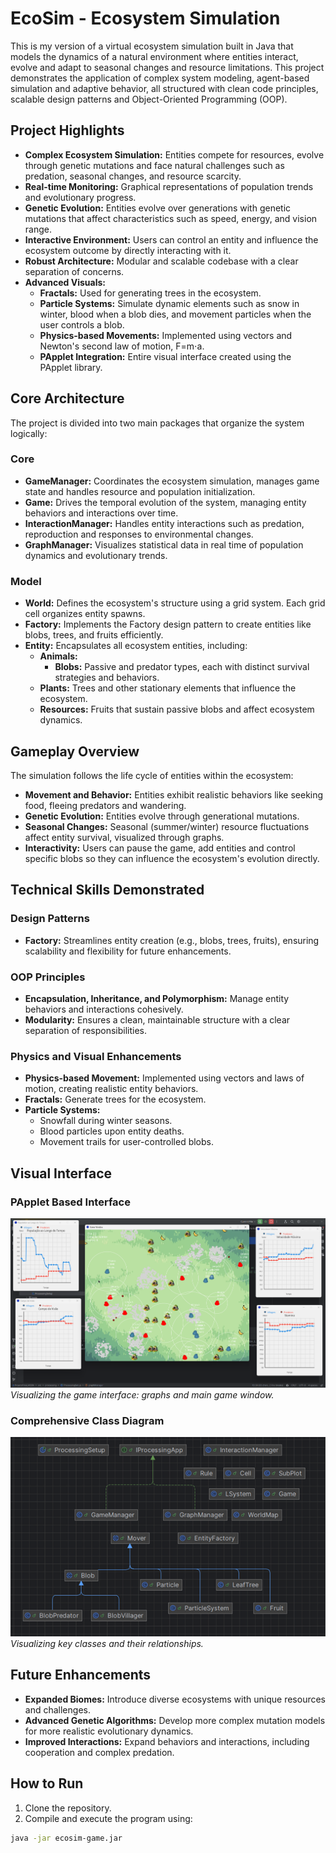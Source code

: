 # EcoSim - Ecosystem Simulation

This is my version of a virtual ecosystem simulation built in Java that models the dynamics of a natural environment where entities interact, evolve and adapt to seasonal changes and resource limitations. This project demonstrates the application of complex system modeling, agent-based simulation and adaptive behavior, all structured with clean code principles, scalable design patterns and Object-Oriented Programming (OOP).

## Project Highlights

* **Complex Ecosystem Simulation:** Entities compete for resources, evolve through genetic mutations and face natural challenges such as predation, seasonal changes, and resource scarcity.
* **Real-time Monitoring:** Graphical representations of population trends and evolutionary progress.
* **Genetic Evolution:** Entities evolve over generations with genetic mutations that affect characteristics such as speed, energy, and vision range.
* **Interactive Environment:** Users can control an entity and influence the ecosystem outcome by directly interacting with it.
* **Robust Architecture:** Modular and scalable codebase with a clear separation of concerns.
* **Advanced Visuals:**
  * **Fractals:** Used for generating trees in the ecosystem.
  * **Particle Systems:** Simulate dynamic elements such as snow in winter, blood when a blob dies, and movement particles when the user controls a blob.
  * **Physics-based Movements:** Implemented using vectors and Newton's second law of motion, F=m⋅a.
  * **PApplet Integration:** Entire visual interface created using the PApplet library.

## Core Architecture

The project is divided into two main packages that organize the system logically:

### Core

* **GameManager:** Coordinates the ecosystem simulation, manages game state and handles resource and population initialization.
* **Game:** Drives the temporal evolution of the system, managing entity behaviors and interactions over time.
* **InteractionManager:** Handles entity interactions such as predation, reproduction and responses to environmental changes.
* **GraphManager:** Visualizes statistical data in real time of population dynamics and evolutionary trends.

### Model

* **World:** Defines the ecosystem's structure using a grid system. Each grid cell organizes entity spawns.
* **Factory:** Implements the Factory design pattern to create entities like blobs, trees, and fruits efficiently.
* **Entity:** Encapsulates all ecosystem entities, including:
  * **Animals:**
    * **Blobs:** Passive and predator types, each with distinct survival strategies and behaviors.
  * **Plants:** Trees and other stationary elements that influence the ecosystem.
  * **Resources:** Fruits that sustain passive blobs and affect ecosystem dynamics.

## Gameplay Overview

The simulation follows the life cycle of entities within the ecosystem:

* **Movement and Behavior:** Entities exhibit realistic behaviors like seeking food, fleeing predators and wandering.
* **Genetic Evolution:** Entities evolve through generational mutations.
* **Seasonal Changes:** Seasonal (summer/winter) resource fluctuations affect entity survival, visualized through graphs.
* **Interactivity:** Users can pause the game, add entities and control specific blobs so they can influence the ecosystem's evolution directly.

## Technical Skills Demonstrated

### Design Patterns

* **Factory:** Streamlines entity creation (e.g., blobs, trees, fruits), ensuring scalability and flexibility for future enhancements.

### OOP Principles

* **Encapsulation, Inheritance, and Polymorphism:** Manage entity behaviors and interactions cohesively.
* **Modularity:** Ensures a clean, maintainable structure with a clear separation of responsibilities.

### Physics and Visual Enhancements

* **Physics-based Movement:** Implemented using vectors and laws of motion, creating realistic entity behaviors.
* **Fractals:** Generate trees for the ecosystem.
* **Particle Systems:**
  * Snowfall during winter seasons.
  * Blood particles upon entity deaths.
  * Movement trails for user-controlled blobs.

## Visual Interface

### PApplet Based Interface
![Game Interface](src/data/gameWindows.png)  
*Visualizing the game interface: graphs and main game window.*

### Comprehensive Class Diagram
![Class Diagram](src/data/classDiagram.png)  
*Visualizing key classes and their relationships.*

## Future Enhancements

* **Expanded Biomes:** Introduce diverse ecosystems with unique resources and challenges.
* **Advanced Genetic Algorithms:** Develop more complex mutation models for more realistic evolutionary dynamics.
* **Improved Interactions:** Expand behaviors and interactions, including cooperation and complex predation.

## How to Run

1. Clone the repository.
2. Compile and execute the program using:

```bash
java -jar ecosim-game.jar
